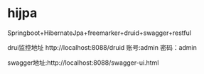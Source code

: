 # hijpa
Springboot+HibernateJpa+freemarker+druid+swagger+restful

drui监控地址 http://localhost:8088/druid  账号:admin 密码：admin

swagger地址:http://localhost:8088/swagger-ui.html
